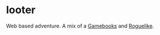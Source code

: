 looter
======

Web based adventure. A mix of a [Gamebooks](http://en.wikipedia.org/wiki/Gamebook) and [Roguelike](http://en.wikipedia.org/wiki/Roguelike).
